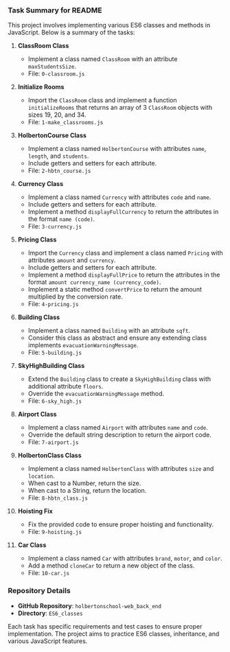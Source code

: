 ### Task Summary for README

This project involves implementing various ES6 classes and methods in JavaScript. Below is a summary of the tasks:

1. **ClassRoom Class**
   - Implement a class named `ClassRoom` with an attribute `maxStudentsSize`.
   - File: `0-classroom.js`

2. **Initialize Rooms**
   - Import the `ClassRoom` class and implement a function `initializeRooms` that returns an array of 3 `ClassRoom` objects with sizes 19, 20, and 34.
   - File: `1-make_classrooms.js`

3. **HolbertonCourse Class**
   - Implement a class named `HolbertonCourse` with attributes `name`, `length`, and `students`.
   - Include getters and setters for each attribute.
   - File: `2-hbtn_course.js`

4. **Currency Class**
   - Implement a class named `Currency` with attributes `code` and `name`.
   - Include getters and setters for each attribute.
   - Implement a method `displayFullCurrency` to return the attributes in the format `name (code)`.
   - File: `3-currency.js`

5. **Pricing Class**
   - Import the `Currency` class and implement a class named `Pricing` with attributes `amount` and `currency`.
   - Include getters and setters for each attribute.
   - Implement a method `displayFullPrice` to return the attributes in the format `amount currency_name (currency_code)`.
   - Implement a static method `convertPrice` to return the amount multiplied by the conversion rate.
   - File: `4-pricing.js`

6. **Building Class**
   - Implement a class named `Building` with an attribute `sqft`.
   - Consider this class as abstract and ensure any extending class implements `evacuationWarningMessage`.
   - File: `5-building.js`

7. **SkyHighBuilding Class**
   - Extend the `Building` class to create a `SkyHighBuilding` class with additional attribute `floors`.
   - Override the `evacuationWarningMessage` method.
   - File: `6-sky_high.js`

8. **Airport Class**
   - Implement a class named `Airport` with attributes `name` and `code`.
   - Override the default string description to return the airport code.
   - File: `7-airport.js`

9. **HolbertonClass Class**
   - Implement a class named `HolbertonClass` with attributes `size` and `location`.
   - When cast to a Number, return the size.
   - When cast to a String, return the location.
   - File: `8-hbtn_class.js`

10. **Hoisting Fix**
    - Fix the provided code to ensure proper hoisting and functionality.
    - File: `9-hoisting.js`

11. **Car Class**
    - Implement a class named `Car` with attributes `brand`, `motor`, and `color`.
    - Add a method `cloneCar` to return a new object of the class.
    - File: `10-car.js`

### Repository Details
- **GitHub Repository**: `holbertonschool-web_back_end`
- **Directory**: `ES6_classes`

Each task has specific requirements and test cases to ensure proper implementation. The project aims to practice ES6 classes, inheritance, and various JavaScript features.
